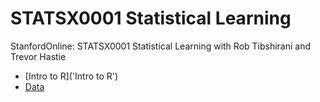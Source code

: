 # STATSX0001 Statistical Learning
 StanfordOnline: STATSX0001 Statistical Learning with Rob Tibshirani and Trevor Hastie
 
 * [Intro to R]('Intro to R')
 * [Data](Data)

